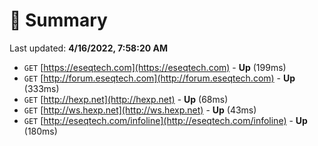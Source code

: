 # 📖 Summary
Last updated: **4/16/2022, 7:58:20 AM**

- `GET` [https://eseqtech.com](https://eseqtech.com) - **Up** (199ms)
- `GET` [http://forum.eseqtech.com](http://forum.eseqtech.com) - **Up** (333ms)
- `GET` [http://hexp.net](http://hexp.net) - **Up** (68ms)
- `GET` [http://ws.hexp.net](http://ws.hexp.net) - **Up** (43ms)
- `GET` [http://eseqtech.com/infoline](http://eseqtech.com/infoline) - **Up** (180ms)
